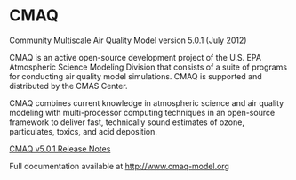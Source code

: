 CMAQ
====

Community Multiscale Air Quality Model version 5.0.1 (July 2012)

CMAQ is an active open-source development project of the U.S. EPA Atmospheric Science Modeling Division that consists of a suite of programs for conducting air quality model simulations. CMAQ is supported and distributed by the CMAS Center.

CMAQ combines current knowledge in atmospheric science and air quality modeling with multi-processor computing techniques in an open-source framework to deliver fast, technically sound estimates of ozone, particulates, toxics, and acid deposition. 

[CMAQ v5.0.1 Release Notes](https://www.airqualitymodeling.org/index.php/CMAQ_version_5.0.1_(July_2012_release)_Technical_Documentation)

Full documentation available at http://www.cmaq-model.org
